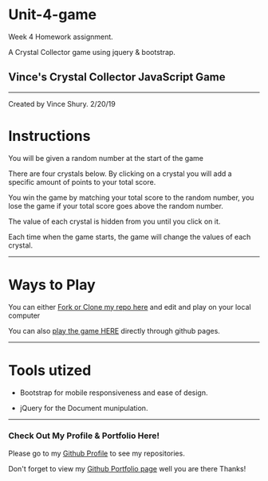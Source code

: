 # Unit-4-game

Week 4 Homework assignment.

A Crystal Collector game using jquery & bootstrap.

## Vince's Crystal Collector JavaScript Game

---

Created by Vince Shury. 2/20/19

# Instructions

You will be given a random number at the start of the game

There are four crystals below. By clicking on a crystal you will add a specific amount of points to your total score.

You win the game by matching your total score to the random number,
you lose the game if your total score goes above the random number.

The value of each crystal is hidden from you until you click on it.

Each time when the game starts, the game will change the values of each crystal.

---

# Ways to Play

You can either [Fork or Clone my repo here](https://github.com/Vincent440/Unit-4-game) and edit and play on your local computer


You can also [play the game HERE](https://vincent440.github.io/Unit-4-game/) directly through github pages.



---

# Tools utized

* Bootstrap for mobile responsiveness and ease of design. 

* jQuery for the Document munipulation. 

---

### Check Out My Profile & Portfolio Here!

Please go to my [Github Profile](https://github.com/Vincent440) to see my repositories.

Don't forget to view my [Github Portfolio page](https://vincent440.github.io/) well you are there Thanks!